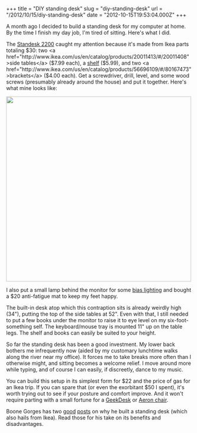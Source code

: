 +++
title = "DIY standing desk"
slug = "diy-standing-desk"
url = "/2012/10/15/diy-standing-desk"
date = "2012-10-15T19:53:04.000Z"
+++

A month ago I decided to build a standing desk for my computer at home. By the time I finish my day job, I'm tired of sitting. Here's what I did.

The <a href="http://iamnotaprogrammer.com/Ikea-Standing-desk-for-22-dollars.html">Standesk 2200</a> caught my attention because it's made from Ikea parts totaling $30: two <a href="http://www.ikea.com/us/en/catalog/products/20011413/#/20011408">side tables</a> ($7.99 each), a <a href="http://www.ikea.com/us/en/catalog/products/20167961/#/90167477">shelf</a> ($5.99), and two <a href="http://www.ikea.com/us/en/catalog/products/56696109/#/80167473">brackets</a> ($4.00 each). Get a screwdriver, drill, level, and some wood screws (presumably already around the house) and put it together. Here's what mine looks like:

<a href="https://s3.amazonaws.com/scnay-images/globalconstant/standing-desk.jpg"><img alt="" src="https://s3.amazonaws.com/scnay-images/globalconstant/standing-desk.jpg" title="My standing desk" class="aligncenter" width="500" /></a>

I also put a small lamp behind the monitor for some <a href="http://www.codinghorror.com/blog/2011/11/bias-lighting.html">bias lighting</a> and bought a $20 anti-fatigue mat to keep my feet happy.

The built-in desk atop which this contraption sits is already weirdly high (34"), putting the top of the side tables at 52". Even with that, I still needed to put a few books under the monitor to raise it to eye level on my six-foot-something self. The keyboard/mouse tray is mounted 11" up on the table legs. The shelf and books can easily be suited to your height.

So far the standing desk has been a good investment. My lower back bothers me infrequently now (aided by my customary lunchtime walks along the river near my office). It forces me to take breaks more often than I otherwise might, and sitting becomes a welcome relief. I move around more while typing, and of course I can easily, if discreetly, dance to my music.

You can build this setup in its simplest form for $22 and the price of gas for an Ikea trip. If you can spare that (or even the exorbitant $50 I spent), it's worth trying out to see if your posture and comfort improve. And it won't require parting with a small fortune for a <a href="http://www.geekdesk.com/">GeekDesk</a> or <a href="http://www.codinghorror.com/blog/2008/07/investing-in-a-quality-programming-chair.html">Aeron chair</a>.

Boone Gorges has two <a href="http://teleogistic.net/2011/06/stand-for-something/">good</a> <a href="http://teleogistic.net/2012/01/ikea-standing-desk/">posts</a> on why he built a standing desk (which also hails from Ikea). Read those for his take on its benefits and disadvantages.